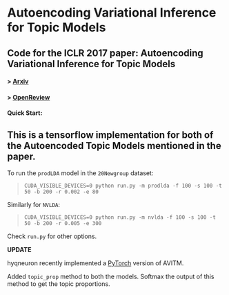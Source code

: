 # Autoencoding Variational Inference for Topic Models

## Code for the ICLR 2017 paper: Autoencoding Variational Inference for Topic Models

#### > [Arxiv](https://arxiv.org/abs/1703.01488)

#### > [OpenReview](http://openreview.net/forum?id=BybtVK9lg)

#### Quick Start:

This is a tensorflow implementation for both of the Autoencoded Topic Models mentioned in the paper. 
---
To run the `prodLDA` model in the `20Newgroup` dataset:

> `CUDA_VISIBLE_DEVICES=0 python run.py -m prodlda -f 100 -s 100 -t 50 -b 200 -r 0.002 -e 80`

Similarly for `NVLDA`:

> `CUDA_VISIBLE_DEVICES=0 python run.py -m nvlda -f 100 -s 100 -t 50 -b 200 -r 0.005 -e 300`

Check `run.py` for other options.

__UPDATE__

hyqneuron recently implemented a [PyTorch](https://github.com/hyqneuron/pytorch-avitm) version of AVITM.

Added `topic_prop` method to both the models. Softmax the output of this method to get the topic proportions.
